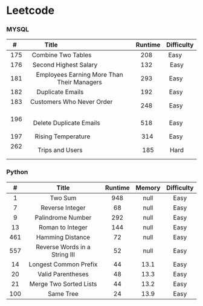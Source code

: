 # Leetcode

### MYSQL ###
|#    |Title                                     |Runtime|Difficulty|
|:---:|:----------------------------------------:|:-----:|:--------:|
|175  |Combine Two Tables                        |208    |Easy      |
|176  |Second Highest Salary                     |132    |Easy      |
|181  |Employees Earning More Than Their Managers|293    |Easy      |
|182  |Duplicate Emails                          |192    |Easy      |
|183  |Customers Who Never Order                 |248    |Easy      |
|196  |Delete Duplicate Emails                   |518    |Easy      |
|197  |Rising Temperature                        |314    |Easy      |
|262  |Trips and Users                           |185    |Hard      |

### Python ###
|#    |Title                           |Runtime|Memory|Difficulty|
|:---:|:------------------------------:|:-----:|:---: |:--------:|
|1    |Two Sum                         |948    |null  |Easy      |
|7    |Reverse Integer                 |68     |null  |Easy      |
|9    |Palindrome Number               |292    |null  |Easy      |
|13   |Roman to Integer                |144    |null  |Easy      |
|461  |Hamming Distance                |72     |null  |Easy      |
|557  |Reverse Words in a String III   |52     |null  |Easy      |
|14   |Longest Common Prefix           |44     |13.1  |Easy      |
|20   |Valid Parentheses               |48     |13.3  |Easy      |
|21   |Merge Two Sorted Lists          |44     |13.2  |Easy      |
|100  |Same Tree                       |24     |13.9  |Easy